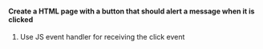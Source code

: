 #### Create a HTML page with a button that should alert a message when it is clicked

1. Use JS event handler for receiving the click event
